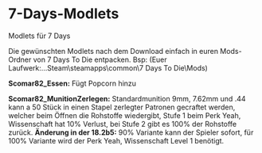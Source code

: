 # 7-Days-Modlets
Modlets für 7 Days

Die gewünschten Modlets nach dem Download einfach in euren Mods-Ordner von 7 Days To Die entpacken. Bsp: (Euer Laufwerk:...Steam\steamapps\common\7 Days To Die\Mods)

**Scomar82_Essen:** Fügt Popcorn hinzu

**Scomar82_MunitionZerlegen:** Standardmunition 9mm, 7.62mm und .44 kann a 50 Stück in einen Stapel zerlegter Patronen gecraftet werden, welcher beim Öffnen die Rohstoffe wiedergibt, Stufe 1 beim Perk Yeah, Wissenschaft hat 10% Verlust, bei Stufe 2 gibt es 100% der Rohstoffe zurück. **Änderung in der 18.2b5:** 90% Variante kann der Spieler sofort, für 100% Variante wird der Perk Yeah, Wissenschaft Level 1 benötigt.
